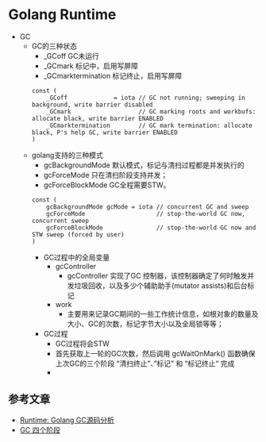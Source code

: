# Golang Runtime
- GC
  - GC的三种状态
    - _GCoff GC未运行
    - _GCmark 标记中，启用写屏障
    - _GCmarktermination 标记终止，启用写屏障
    ```golang
    const (
        _GCoff             = iota // GC not running; sweeping in background, write barrier disabled
        _GCmark                   // GC marking roots and workbufs: allocate black, write barrier ENABLED
        _GCmarktermination        // GC mark termination: allocate black, P's help GC, write barrier ENABLED
    )
    ```
  - golang支持的三种模式
    - gcBackgroundMode 默认模式，标记与清扫过程都是并发执行的
    - gcForceMode 只在清扫阶段支持并发；
    - gcForceBlockMode GC全程需要STW。
    ```
    const (
        gcBackgroundMode gcMode = iota // concurrent GC and sweep
        gcForceMode                    // stop-the-world GC now, concurrent sweep
        gcForceBlockMode               // stop-the-world GC now and STW sweep (forced by user)
    )
    ```
    - GC过程中的全局变量
      - gcController
        - gcController 实现了GC 控制器，该控制器确定了何时触发并发垃圾回收，以及多少个辅助助手(mutator assists)和后台标记
      - work
        - 主要用来记录GC期间的一些工作统计信息，如根对象的数量及大小、GC的次数，标记字节大小以及全局锁等等；
    - GC过程
      - GC过程将会STW
      - 首先获取上一轮的GC次数，然后调用 gcWaitOnMark() 函数确保上次GC的三个阶段 “清扫终止”、”标记” 和 “标记终止“ 完成
      - 



## 参考文章
- [Runtime: Golang GC源码分析](https://blog.haohtml.com/archives/26358)
- [GC 四个阶段](https://blog.haohtml.com/archives/25372)